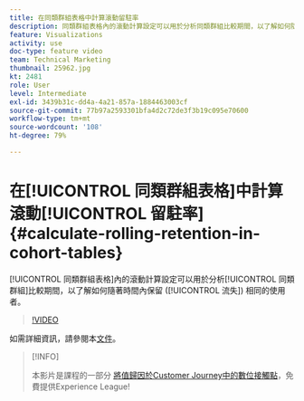 ```yaml
---
title: 在同類群組表格中計算滾動留駐率
description: 同類群組表格內的滾動計算設定可以用於分析同類群組比較期間，以了解如何隨著時間內保留 (流失) 相同的使用者。
feature: Visualizations
activity: use
doc-type: feature video
team: Technical Marketing
thumbnail: 25962.jpg
kt: 2481
role: User
level: Intermediate
exl-id: 3439b31c-dd4a-4a21-857a-1884463003cf
source-git-commit: 77b97a2593301bfa4d2c72de3f3b19c095e70600
workflow-type: tm+mt
source-wordcount: '108'
ht-degree: 79%

---
```


# 在[!UICONTROL 同類群組表格]中計算滾動[!UICONTROL 留駐率] {#calculate-rolling-retention-in-cohort-tables}

[!UICONTROL 同類群組表格]內的滾動計算設定可以用於分析[!UICONTROL 同類群組]比較期間，以了解如何隨著時間內保留 ([!UICONTROL 流失]) 相同的使用者。

>[!VIDEO](https://video.tv.adobe.com/v/25962/?quality=12)

如需詳細資訊，請參閱本[文件](https://experienceleague.adobe.com/docs/analytics/analyze/analysis-workspace/visualizations/cohort-table/cohort-analysis.html?lang=zh-Hant)。

>[!INFO]
>
> 本影片是課程的一部分 [將值歸因於Customer Journey中的數位接觸點](https://experienceleague.adobe.com/?recommended=Analytics-U-1-2020.2)，免費提供Experience League!
